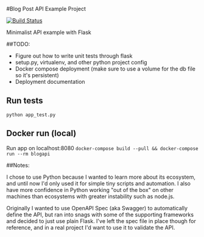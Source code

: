 #Blog Post API Example Project

[![Build Status](https://travis-ci.org/stormbeta/blogapi-example.svg?branch=master)](https://travis-ci.org/stormbeta/blogapi-example)

Minimalist API example with Flask

##TODO:

* Figure out how to write unit tests through flask
* setup.py, virtualenv, and other python project config
* Docker compose deployment (make sure to use a volume for the db file so it's persistent)
* Deployment documentation

## Run tests

`python app_test.py`

## Docker run (local)

Run app on localhost:8080
`docker-compose build --pull && docker-compose run --rm blogapi`

##Notes:

I chose to use Python because I wanted to learn more about its ecosystem,
and until now I'd only used it for simple tiny scripts and automation. I
also have more confidence in Python working "out of the box" on other machines
than ecosystems with greater instability such as node.js.

Originally I wanted to use OpenAPI Spec (aka Swagger) to automatically define the API, but
ran into snags with some of the supporting frameworks and decided to just use plain Flask.
I've left the spec file in place though for reference, and in a real project I'd want to use
it to validate the API.

